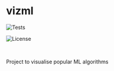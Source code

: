 # vizml

![Tests](https://github.com/Chinmay-47/vizml/actions/workflows/tests.yml/badge.svg)

![License](https://img.shields.io/github/license/Chinmay-47/vizml?style=plastic)

<br>

Project to visualise popular ML algorithms

